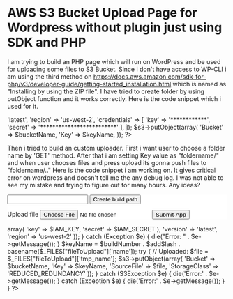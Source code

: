 
# AWS S3 Bucket Upload Page for Wordpress without plugin just using SDK and PHP

I am trying to build an PHP page which will run on WordPress and be used for uploading some files to S3 Bucket. Since i don't have access to WP-CLI i am using the third method on https://docs.aws.amazon.com/sdk-for-php/v3/developer-guide/getting-started_installation.html which is named as "Installing by using the ZIP file". I have tried to create folder by using putObject function and it works correctly. Here is the code snippet which i used for it.
<?php 
require './wp-content/aws/aws-autoloader.php';
use Aws\S3\S3Client;
use Aws\Exception\AwsException;

$s3 = new Aws\S3\S3Client([
    'version'     => 'latest',
    'region'      => 'us-west-2',
    'credentials' => [
        'key'     => '************',
        'secret'  => '*************************'
    ],

]);

$s3->putObject(array(
            'Bucket' => $bucketName,
            'Key' => $keyName,
        ));

?>

Then i tried to build an custom uploader. First i want user to choose a folder name by 'GET' method. After that i am setting Key value as "foldername/" and when user chooses files and press upload its gonna push files to "foldername/.." Here is the code snippet i am working on. It gives critical error on wordpress and doesn't tell me the any debug log. I was not able to see my mistake and trying to figure out for many hours. Any ideas?
<?php /* Template Name: AWS S3 BUCKET UPLOAD */ ?>
<?php
    require './wp-content/aws/aws-autoloader.php';
    use Aws\S3\S3Client;
    use Aws\S3\Exception\S3Exception;
    $buildNumber = $_GET['buildpath'];
    $addSlash = "/";
?>

<div class="title" style="background-color: #ffffff;"  >
<form action="" method="get">
      <label for="buildpath"></label>
      <input id="buildpath" name="buildpath" />
      <input type="submit" value="Create build path" />
</form>

<form method="post" class="form-group" action="" enctype="multipart/form-data">
<label>Upload file</label>
<input type="file" name="fileToUpload" id="fileToUpload" class="form-control">
<input type="submit" name="submit" value="Submit-App" class="btn btn-primary">
</form>
</div>

<?php
if (isset($_POST['submit']) && !empty($_FILES["fileToUpload"]) &&  !empty($_FILES["fileToUpload"]['tmp_name'])) {

    $bucketName = '*********';
    $IAM_KEY    = '***************';
    $IAM_SECRET = '**************************';
    try {
        $s3 = S3Client::factory(array(
            'credentials' => array(
                'key' => $IAM_KEY,
                'secret' => $IAM_SECRET
            ),
            'version' => 'latest',
            'region' => 'us-west-2'
        ));
    }
    catch (Exception $e) {
        die("Error: " . $e->getMessage());
    }

    $keyName = $buildNumber . $addSlash . basename($_FILES["fileToUpload"]['name']);
    

    try {
        // Uploaded:
        $file = $_FILES["fileToUpload"]['tmp_name'];
        $s3->putObject(array(
            'Bucket' => $bucketName,
            'Key' => $keyName,
            'SourceFile' => $file,
            'StorageClass' => 'REDUCED_REDUNDANCY'
        ));
        
    }
    catch (S3Exception $e) {
        die('Error:' . $e->getMessage());
    }
    catch (Exception $e) {
        die('Error:' . $e->getMessage());
    }
}
?>


        